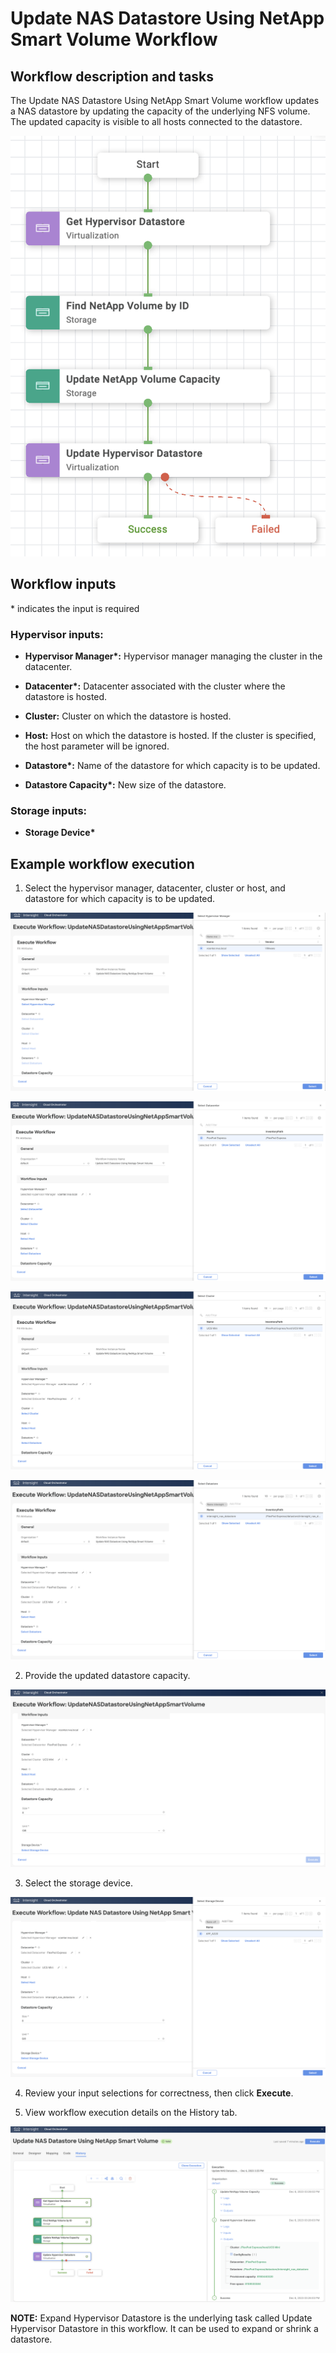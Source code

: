 # Update NAS Datastore Using NetApp Smart Volume Workflow

## Workflow description and tasks

The Update NAS Datastore Using NetApp Smart Volume workflow updates a
NAS datastore by updating the capacity of the underlying NFS volume. The
updated capacity is visible to all hosts connected to the datastore.

![](../images/UpdateNASDatastoreUsingNetAppSmartVolume/814e254a82093c67063f4885e2dd8fce985ae0ce.png)

## Workflow inputs
\* indicates the input is required

### Hypervisor inputs:

- **Hypervisor Manager\*:** Hypervisor manager managing the cluster in the
datacenter.

- **Datacenter\*:** Datacenter associated with the cluster where the
datastore is hosted.

- **Cluster:** Cluster on which the datastore is hosted.

- **Host:** Host on which the datastore is hosted. If the cluster is
specified, the host parameter will be ignored.

- **Datastore\*:** Name of the datastore for which capacity is to be
updated.

- **Datastore Capacity\*:** New size of the datastore.

### Storage inputs:

- **Storage Device\***

## Example workflow execution

1.  Select the hypervisor manager, datacenter, cluster or host, and
    datastore for which capacity is to be updated.

![](../images/UpdateNASDatastoreUsingNetAppSmartVolume/272bb00437fbfb3c1f5181cc243b4e27f44eeeb1.png)

![](../images/UpdateNASDatastoreUsingNetAppSmartVolume/d8fabb3778d9f8f316719f7dca1a49752bc0a1cf.png)

![](../images/UpdateNASDatastoreUsingNetAppSmartVolume/7d90eea5fdf5a3d606bc958543ff01b515cfdd21.png)

![](../images/UpdateNASDatastoreUsingNetAppSmartVolume/6395659aed854af244c5ece09b4b7a2d5b93cb7c.png)

2.  Provide the updated datastore capacity.

![](../images/UpdateNASDatastoreUsingNetAppSmartVolume/1524deffdebeb36ef87520690143a10d5910d395.png)

3.  Select the storage device.

![](../images/UpdateNASDatastoreUsingNetAppSmartVolume/31cf7b741786d528a2ae4d6689ac9b68e9bba5a4.png)

4.  Review your input selections for correctness, then click **Execute**.

5.  View workflow execution details on the History tab.

![](../images/UpdateNASDatastoreUsingNetAppSmartVolume/2f8a46c13a32a89d204744f01cf1fac6f2bfdd48.png)

**NOTE:** Expand Hypervisor Datastore is the underlying task called Update
Hypervisor Datastore in this workflow. It can be used to expand or
shrink a datastore.